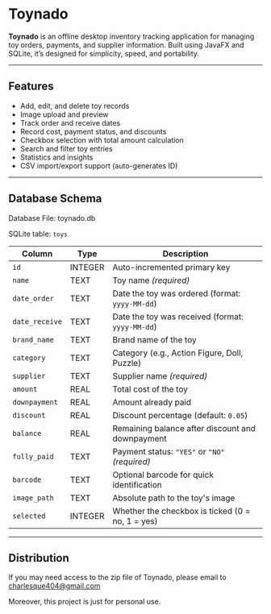 # Toynado

**Toynado** is an offline desktop inventory tracking application for managing toy orders, payments, and supplier information. Built using JavaFX and SQLite, it’s designed for simplicity, speed, and portability.

---

## Features

- Add, edit, and delete toy records
- Image upload and preview
- Track order and receive dates
- Record cost, payment status, and discounts
- Checkbox selection with total amount calculation
- Search and filter toy entries
- Statistics and insights
- CSV import/export support (auto-generates ID)

---

## Database Schema

Database File: toynado.db

SQLite table: `toys`

| Column         | Type    | Description                                            |
| -------------- | ------- | ------------------------------------------------------ |
| `id`           | INTEGER | Auto-incremented primary key                           |
| `name`         | TEXT    | Toy name *(required)*                                  |
| `date_order`   | TEXT    | Date the toy was ordered (format: `yyyy-MM-dd`)        |
| `date_receive` | TEXT    | Date the toy was received (format: `yyyy-MM-dd`)       |
| `brand_name`   | TEXT    | Brand name of the toy                                  |
| `category`     | TEXT    | Category (e.g., Action Figure, Doll, Puzzle)           |
| `supplier`     | TEXT    | Supplier name *(required)*                             |
| `amount`       | REAL    | Total cost of the toy                                  |
| `downpayment`  | REAL    | Amount already paid                                    |
| `discount`     | REAL    | Discount percentage (default: `0.05`)                  |
| `balance`      | REAL    | Remaining balance after discount and downpayment       |
| `fully_paid`   | TEXT    | Payment status: `"YES"` or `"NO"` *(required)*         |
| `barcode`      | TEXT    | Optional barcode for quick identification              |
| `image_path`   | TEXT    | Absolute path to the toy's image                       |
| `selected`     | INTEGER | Whether the checkbox is ticked  (0 = no, 1 = yes)      |

---

## Distribution
If you may need access to the zip file of Toynado, please email to charlesque404@gmail.com

Moreover, this project is just for personal use.
